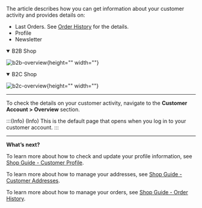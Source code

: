 The article describes how you can get information about your customer activity and provides details on:

* Last Orders. See [Order History](https://documentation.spryker.com/docs/shop-guide-order-history) for the details. 
* Profile
* Newsletter 

<details open>
<summary>B2B Shop</summary>

![b2b-overview](https://spryker.s3.eu-central-1.amazonaws.com/docs/User+Guides/Shop+User+Guides/Customer+Account/Overview/b2b-overview.png){height="" width=""}
</details>

<details open>
<summary>B2C Shop</summary>

![b2c-overview](https://spryker.s3.eu-central-1.amazonaws.com/docs/User+Guides/Shop+User+Guides/Customer+Account/Overview/b2c-overview.png){height="" width=""}
</details>

***
To check the details on your customer activity, navigate to the **Customer Account > Overview** section.

:::(Info) (Info)
This is the default page that opens when you log in to your customer account.
:::

***
**What’s next?**

To learn more about how to check and update your profile information, see [Shop Guide - Customer Profile](https://documentation.spryker.com/docs/shop-guide-customer-profile).

To learn more about how to manage your addresses, see [Shop Guide - Customer Addresses](https://documentation.spryker.com/docs/shop-guide-customer-addresses).

To learn more about how to manage your orders, see [Shop Guide -  Order History](https://documentation.spryker.com/docs/shop-guide-order-history).